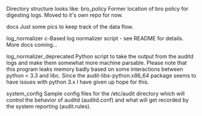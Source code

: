 Directory structure looks like:
bro_policy
  Former location of bro policy for digesting logs.  Moved to it's own repo for now.
  
docs
  Just some pics to keep track of the data flow.
  
log_normalizer
  c-Based log normalizer script - see README for details.  More docs coming...

log_normalizer_deprecated
  Python script to take the output from the auditd logs and make them somewhat more machine parsable.  Please note that this program leaks memory badly based on some interactions between python < 3.3 and libc.  Since the audit-libs-python.x86_64 package seems to have issues with python 3.x I have given up hope for this.
  
system_config
  Sample config files for the /etc/audit directory which will control the behavior of auditd (auditd.conf) and what will get recorded by the system reporting (audit.rules).
  

